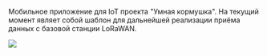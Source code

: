 Мобильное приложение для IoT проекта "Умная кормушка". На текущий момент являет собой шаблон для дальнейшей реализации приёма данных с базовой станции LoRaWAN.

<img src="https://i.imgur.com/wCfR5rR.jpg">
